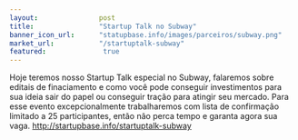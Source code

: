 ```yaml
---
layout:               post
title:                "Startup Talk no Subway"
banner_icon_url:      "statupbase.info/images/parceiros/subway.png"
market_url:           "/startuptalk-subway"
featured:              true
---
```

Hoje teremos nosso Startup Talk especial no Subway, falaremos sobre editais de finaciamento e como você pode conseguir investimentos para sua ideia sair do papel ou conseguir tração para atingir seu mercado. Para esse evento excepcionalmente trabalharemos com lista de confirmação limitado a 25 participantes, então não perca tempo e garanta agora sua vaga. http://startupbase.info/startuptalk-subway
